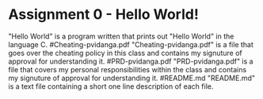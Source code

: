 # Assignment 0 - Hello World!
"Hello World" is a program written that prints out "Hello World" in the language C.
#Cheating-pvidanga.pdf
"Cheating-pvidanga.pdf" is a file that goes over the cheating policy in this class and contains my signuture of approval for understanding it.
#PRD-pvidanga.pdf
"PRD-pvidanga.pdf" is a file that covers my personal responsibilities within the class and contains my signuture of approval for understanding it.
#README.md 
"README.md" is a text file containing a short one line description of each file.
